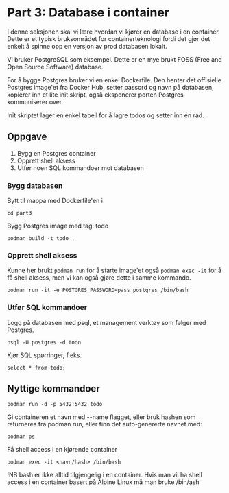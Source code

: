 # Part 3: Database i container

I denne seksjonen skal vi lære hvordan vi kjører en database i en container. Dette er et typisk bruksområdet for containerteknologi fordi det gjør det enkelt å spinne opp en versjon av prod databasen lokalt. 

Vi bruker PostgreSQL som eksempel. Dette er en mye brukt FOSS (Free and Open Source Software) database.

For å bygge Postgres bruker vi en enkel Dockerfile. Den henter det offisielle Postgres image'et fra Docker Hub, setter passord og navn på databasen, kopierer inn et lite init skript, også eksponerer porten Postgres kommuniserer over.

Init skriptet lager en enkel tabell for å lagre todos og setter inn én rad.

## Oppgave

1. Bygg en Postgres container 
2. Opprett shell aksess 
3. Utfør noen SQL kommandoer mot databasen

### Bygg databasen
Bytt til mappa med Dockerfile'en i

`cd part3`

Bygg Postgres image med tag: todo

`podman build -t todo .`

### Opprett shell aksess

Kunne her brukt `podman run` for å starte image'et også `podman exec -it` for å få shell aksess, men vi kan også gjøre dette i samme kommando.

`podman run -it -e POSTGRES_PASSWORD=pass postgres /bin/bash`

### Utfør SQL kommandoer

Logg på databasen med psql, et management verktøy som følger med Postgres.

`psql -U postgres -d todo`

Kjør SQL spørringer, f.eks.

`select * from todo;`

## Nyttige kommandoer

`podman run -d -p 5432:5432 todo`

Gi containeren et navn med --name flagget, eller bruk hashen som returneres fra podman run, eller finn det auto-genererte navnet med:

`podman ps`

Få shell access i en kjørende container

`podman exec -it <navn/hash> /bin/bash`

!NB bash er ikke alltid tilgjengelig i en container. Hvis man vil ha shell access i en container basert på Alpine Linux må man bruke /bin/ash
